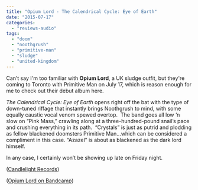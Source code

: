 ```yaml
---
title: "Opium Lord - The Calendrical Cycle: Eye of Earth"
date: "2015-07-17"
categories: 
  - "reviews-audio"
tags: 
  - "doom"
  - "noothgrush"
  - "primitive-man"
  - "sludge"
  - "united-kingdom"
---
```


Can’t say I'm too familiar with **Opium Lord**, a UK sludge outfit, but they're coming to Toronto with Primitive Man on July 17, which is reason enough for me to check out their debut album here.

_The Calendrical Cycle: Eye of Earth_ opens right off the bat with the type of down-tuned riffage that instantly brings Noothgrush to mind, with some equally caustic vocal venom spewed overtop.  The band goes all low ‘n slow on “Pink Mass,” crawling along at a three-hundred-pound snail’s pace and crushing everything in its path.  “Crystals” is just as putrid and plodding as fellow blackened doomsters Primitive Man…which can be considered a compliment in this case. “Azazel” is about as blackened as the dark lord himself.

In any case, I certainly won’t be showing up late on Friday night.

([Candlelight Records](http://candlelightrecordsusa.com/site/))

([Opium Lord on Bandcamp](http://candlelightrecordsuk.bandcamp.com/album/the-calendrical-cycle-eye-of-earth))
